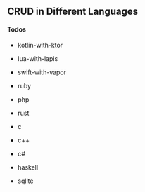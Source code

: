 ## CRUD in Different Languages

#### Todos

* kotlin-with-ktor
* lua-with-lapis
* swift-with-vapor

* ruby
* php
* rust
* c
* c++
* c#
* haskell

* sqlite
